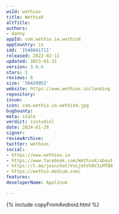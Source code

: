 ```yaml
---
wsId: wethiox
title: WethioX
altTitle: 
authors:
- danny
appId: com.wethio.io.wethioX
appCountry: in
idd: '1546041711'
released: 2022-02-11
updated: 2023-01-31
version: 3.0.6
stars: 5
reviews: 6
size: '50429952'
website: https://www.wethiox.io/landing
repository: 
issue: 
icon: com.wethio.io.wethioX.jpg
bugbounty: 
meta: stale
verdict: custodial
date: 2024-01-28
signer: 
reviewArchive: 
twitter: wethiox
social:
- https://www.wethiox.io
- https://www.facebook.com/WethioX/about
- https://t.me/joinchat/VvLjmtVVAVJiMTQ0
- https://wethio.medium.com/
features: 
developerName: Applinum

---
```


{% include copyFromAndroid.html %}